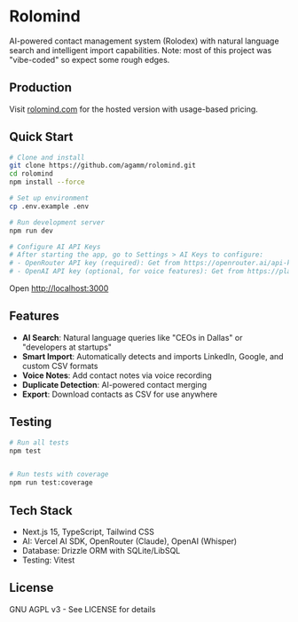 # Rolomind

AI-powered contact management system (Rolodex) with natural language search and intelligent import capabilities.
Note: most of this project was "vibe-coded" so expect some rough edges.

## Production

Visit [rolomind.com](https://rolomind.com) for the hosted version with usage-based pricing.

## Quick Start

```bash
# Clone and install
git clone https://github.com/agamm/rolomind.git
cd rolomind
npm install --force

# Set up environment
cp .env.example .env

# Run development server
npm run dev

# Configure AI API Keys
# After starting the app, go to Settings > AI Keys to configure:
# - OpenRouter API key (required): Get from https://openrouter.ai/api-keys
# - OpenAI API key (optional, for voice features): Get from https://platform.openai.com/api-keys
```

Open [http://localhost:3000](http://localhost:3000)

## Features

- **AI Search**: Natural language queries like "CEOs in Dallas" or "developers at startups"
- **Smart Import**: Automatically detects and imports LinkedIn, Google, and custom CSV formats
- **Voice Notes**: Add contact notes via voice recording
- **Duplicate Detection**: AI-powered contact merging
- **Export**: Download contacts as CSV for use anywhere

## Testing

```bash
# Run all tests
npm test


# Run tests with coverage
npm run test:coverage
```

## Tech Stack

- Next.js 15, TypeScript, Tailwind CSS
- AI: Vercel AI SDK, OpenRouter (Claude), OpenAI (Whisper)
- Database: Drizzle ORM with SQLite/LibSQL
- Testing: Vitest

## License

GNU AGPL v3 - See LICENSE for details